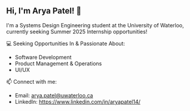 ## Hi, I'm Arya Patel! 👋

I'm a Systems Design Engineering student at the University of Waterloo, currently seeking Summer 2025 Internship opportunities!

💻 Seeking Opportunities In & Passionate About: 
- Software Development
- Product Management & Operations
- UI/UX

📫 Connect with me: 
- Email: arya.patel@uwaterloo.ca
- LinkedIn: https://www.linkedin.com/in/aryapatel14/
  
<!--
**aryapatel14/aryapatel14** is a ✨ _special_ ✨ repository because its `README.md` (this file) appears on your GitHub profile.

Here are some ideas to get you started:

- 🔭 I’m currently working on ...
- 🌱 I’m currently learning ...
- 👯 I’m looking to collaborate on ...
- 🤔 I’m looking for help with ...
- 💬 Ask me about ...
- 📫 How to reach me: ...
- 😄 Pronouns: ...
- ⚡ Fun fact: ...
-->
